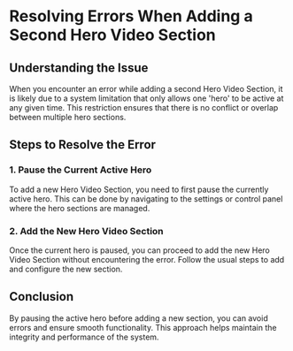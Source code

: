 # Resolving Errors When Adding a Second Hero Video Section

## Understanding the Issue

When you encounter an error while adding a second Hero Video Section, it is likely due to a system limitation that only allows one 'hero' to be active at any given time. This restriction ensures that there is no conflict or overlap between multiple hero sections.

## Steps to Resolve the Error

### 1. Pause the Current Active Hero

To add a new Hero Video Section, you need to first pause the currently active hero. This can be done by navigating to the settings or control panel where the hero sections are managed.

### 2. Add the New Hero Video Section

Once the current hero is paused, you can proceed to add the new Hero Video Section without encountering the error. Follow the usual steps to add and configure the new section.

## Conclusion

By pausing the active hero before adding a new section, you can avoid errors and ensure smooth functionality. This approach helps maintain the integrity and performance of the system.